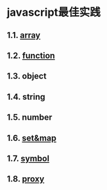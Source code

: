 # javascript最佳实践

## 1.1. [array](https://github.com/spiderT/tt-blog/tree/master/js/array/array.md)

## 1.2. [function](https://github.com/spiderT/tt-blog/tree/master/js/function/function.md)

## 1.3. object

## 1.4. string

## 1.5. number

## 1.6. [set&map](https://github.com/spiderT/tt-blog/tree/master/js/set&map/set&map.md)

## 1.7. [symbol](https://github.com/spiderT/tt-blog/tree/master/js/symbol/symbol.md)

## 1.8.  [proxy](https://github.com/spiderT/tt-blog/tree/master/js/proxy/proxy.md)
